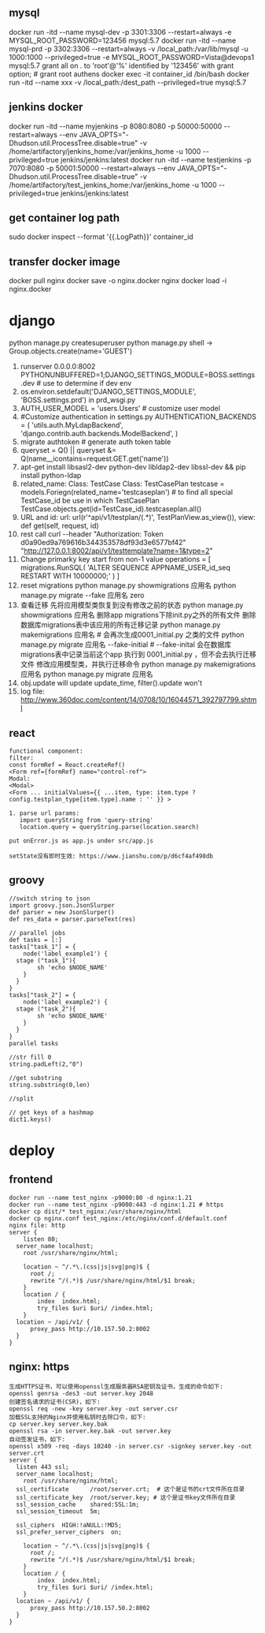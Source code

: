 ## mysql
  docker run -itd --name mysql-dev -p 3301:3306 --restart=always -e MYSQL_ROOT_PASSWORD=123456 mysql:5.7
  docker run -itd --name mysql-prd -p 3302:3306 --restart=always -v /local_path:/var/lib/mysql -u 1000:1000 --privileged=true -e MYSQL_ROOT_PASSWORD=Vista@devops1 mysql:5.7
  grant all on *.* to 'root'@'%' identified by '123456' with grant option;  # grant root authens
  docker exec -it container_id /bin/bash
  docker run -itd --name xxx  -v /local_path:/dest_path --privileged=true mysql:5.7

## jenkins docker
docker run -itd --name myjenkins -p 8080:8080 -p 50000:50000 --restart=always --env JAVA_OPTS="-Dhudson.util.ProcessTree.disable=true" -v /home/artifactory/jenkins_home:/var/jenkins_home -u 1000 --privileged=true jenkins/jenkins:latest
docker run -itd --name testjenkins -p 7070:8080 -p 50001:50000 --restart=always --env JAVA_OPTS="-Dhudson.util.ProcessTree.disable=true" -v /home/artifactory/test_jenkins_home:/var/jenkins_home -u 1000 --privileged=true jenkins/jenkins:latest

## get container log path
sudo docker inspect --format '{{.LogPath}}' container_id

## transfer docker image
docker pull nginx
docker save -o nginx.docker nginx
docker load -i nginx.docker 

# django

  python manage.py createsuperuser
  python manage.py shell -> Group.objects.create(name='GUEST')

  1. runserver 0.0.0.0:8002 PYTHONUNBUFFERED=1;DJANGO_SETTINGS_MODULE=BOSS.settings.dev  # use to determine if dev env
  2. os.environ.setdefault('DJANGO_SETTINGS_MODULE', 'BOSS.settings.prd')  in prd_wsgi.py
  3. AUTH_USER_MODEL = 'users.Users' # customize user model
  4. #Customize authentication  in settings.py
      AUTHENTICATION_BACKENDS = (
      'utils.auth.MyLdapBackend',
      'django.contrib.auth.backends.ModelBackend',
  )
  5. migrate authtoken  # generate auth token table
  6. queryset = Q() || queryset &= Q(name__icontains=request.GET.get('name'))
  7. apt-get install libsasl2-dev python-dev libldap2-dev libssl-dev && pip install python-ldap
  8. related_name:
    Class: TestCase
    Class: TestCasePlan
      testcase = models.Foriegn(related_name='testcaseplan')
    # to find all special TestCase_id be use in which TestCasePlan
    TestCase.objects.get(id=TestCase_id).testcaseplan.all()
  9. URL and id:
      url: url(r'^api/v1/testplan/(.*)', TestPlanView.as_view()),
      view: def get(self, request, id)
  10. rest call
      curl --header "Authorization: Token d0a90ed9a769616b344353578df93d3e6577bf42" "http://127.0.0.1:8002/api/v1/testtemplate?name=1&type=2"
  11. Change primarky key start from non-1 value
      operations = [
          migrations.RunSQL(
              'ALTER SEQUENCE APPNAME_USER_id_seq RESTART WITH 10000000;'
          )
      ]
  12. reset migrations
      python manage.py showmigrations 应用名
      python manage.py migrate --fake 应用名 zero
  13. 查看迁移
      先将应用模型类恢复到没有修改之前的状态
      python manage.py showmigrations 应用名
      删除app migrations下除init.py之外的所有文件
      删除数据库migrations表中该应用的所有迁移记录
      python manage.py makemigrations 应用名 # 会再次生成0001_initial.py 之类的文件
      python manage.py migrate 应用名 --fake-initial #  --fake-inital 会在数据库migrations表中记录当前这个app 执行到 0001_initial.py ，但不会去执行迁移文件
      修改应用模型类，并执行迁移命令
      python manage.py makemigrations 应用名
      python manage.py migrate 应用名
  14. obj.update will update update_time, filter().update won't
  15. log file:
      http://www.360doc.com/content/14/0708/10/16044571_392797799.shtml
      
## react
    functional component: 
    filter:
    const formRef = React.createRef()
    <Form ref={formRef} name="control-ref">
    Modal:
    <Modal>
    <Form ... initialValues={{ ...item, type: item.type ? config.testplan_type[item.type].name : '' }} >

    1. parse url params:
       import queryString from 'query-string'
       location.query = queryString.parse(location.search)

    put onError.js as app.js under src/app.js

    setState没有即时生效: https://www.jianshu.com/p/d6cf4af498db


## groovy
    //switch string to json
    import groovy.json.JsonSlurper
    def parser = new JsonSlurper()
    def res_data = parser.parseText(res)

    // parallel jobs
    def tasks = [:]
    tasks["task_1"] = {
        node('label_example1') {  
      stage ("task_1"){  
            sh 'echo $NODE_NAME'
        }
      }
    }
    tasks["task_2"] = {
        node('label_example2') {  
      stage ("task_2"){   
            sh 'echo $NODE_NAME'
        }
      }
    }
    parallel tasks

    //str fill 0
    string.padLeft(2,"0")

    //get substring
    string.substring(0,len)

    //split

    // get keys of a hashmap
    dict1.keys()

# deploy
##  frontend
    docker run --name test_nginx -p9000:80 -d nginx:1.21
    docker run --name test_nginx -p9000:443 -d nginx:1.21 # https
    docker cp dist/* test_nginx:/usr/share/nginx/html
    docker cp nginx.conf test_nginx:/etc/nginx/conf.d/default.conf
    nginx file: http
    server {
        listen 80;
      server_name localhost;
        root /usr/share/nginx/html;

        location ~ ^/.*\.(css|js|svg|png)$ {
          root /;
          rewrite ^/(.*)$ /usr/share/nginx/html/$1 break;
        }
        location / {
            index  index.html;
            try_files $uri $uri/ /index.html;
        }
      location ~ /api/v1/ {
          proxy_pass http://10.157.50.2:8002
      }
    }
    
 ## nginx: https
    生成HTTPS证书，可以使用openssl生成服务器RSA密钥及证书，生成的命令如下:
    openssl genrsa -des3 -out server.key 2048
    创建签名请求的证书(CSR)，如下:
    openssl req -new -key server.key -out server.csr
    加载SSL支持的Nginx并使用私钥时去除口令，如下:
    cp server.key server.key.bak
    openssl rsa -in server.key.bak -out server.key
    自动签发证书，如下:
    openssl x509 -req -days 10240 -in server.csr -signkey server.key -out server.crt
    server {
      listen 443 ssl;
      server_name localhost;
        root /usr/share/nginx/html;
      ssl_certificate      /root/server.crt;  # 这个是证书的crt文件所在目录
      ssl_certificate_key  /root/server.key; # 这个是证书key文件所在目录
      ssl_session_cache    shared:SSL:1m;
      ssl_session_timeout  5m;

      ssl_ciphers  HIGH:!aNULL:!MD5;
      ssl_prefer_server_ciphers  on;

        location ~ ^/.*\.(css|js|svg|png)$ {
          root /;
          rewrite ^/(.*)$ /usr/share/nginx/html/$1 break;
        }
        location / {
            index  index.html;
            try_files $uri $uri/ /index.html;
        }
      location ~ /api/v1/ {
          proxy_pass http://10.157.50.2:8002
      }
    }
